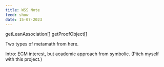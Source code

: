 ```yaml
---
title: WSS Note
feed: show
date: 15-07-2023
---
```


getLeanAssociation[]
getProofObject[]

Two types of metamath from here.

Intro: ECM interest, but academic approach from symbolic. (Pitch myself with this project.)
